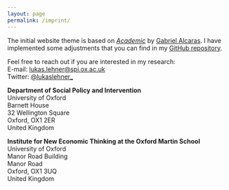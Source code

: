 ```yaml
---
layout: page
permalink: /imprint/
---
```


The initial website theme is based on *[Academic](https://github.com/gaalcaras/academic)* by [Gabriel Alcaras](https://gaalcaras.com/en/). I have implemented some adjustments that you can find in my [GitHub repository](https://github.com/lukaslehner/lukaslehner.github.io).

Feel free to reach out if you are interested in my research: \
E-mail: [lukas.lehner@spi.ox.ac.uk](mailto:lukas.lehner@spi.ox.ac.uk) \
Twitter: [@lukaslehner_](https://twitter.com/LukasLehner_)

**Department of Social Policy and Intervention** \
University of Oxford \
Barnett House \
32 Wellington Square \
Oxford, OX1 2ER \
United Kingdom 


**Institute for New Economic Thinking at the Oxford Martin School** \
University of Oxford \
Manor Road Building \
Manor Road \
Oxford, OX1 3UQ \
United Kingdom